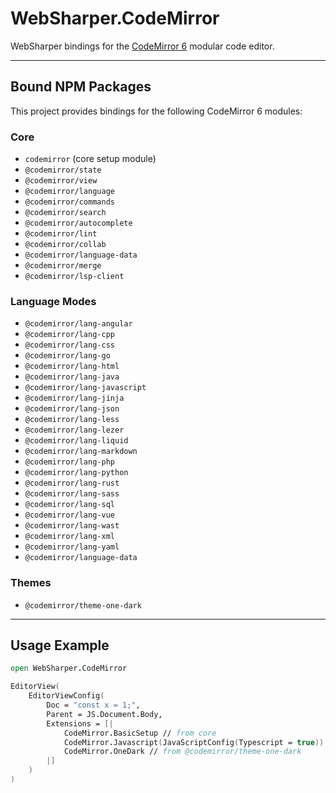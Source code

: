 # WebSharper.CodeMirror

WebSharper bindings for the [CodeMirror 6](https://codemirror.net/6/) modular code editor.

---

## Bound NPM Packages

This project provides bindings for the following CodeMirror 6 modules:

### Core
- `codemirror` (core setup module)
- `@codemirror/state`
- `@codemirror/view`
- `@codemirror/language`
- `@codemirror/commands`
- `@codemirror/search`
- `@codemirror/autocomplete`
- `@codemirror/lint`
- `@codemirror/collab`
- `@codemirror/language-data`
- `@codemirror/merge`
- `@codemirror/lsp-client`

### Language Modes
- `@codemirror/lang-angular`
- `@codemirror/lang-cpp`
- `@codemirror/lang-css`
- `@codemirror/lang-go`
- `@codemirror/lang-html`
- `@codemirror/lang-java`
- `@codemirror/lang-javascript`
- `@codemirror/lang-jinja`
- `@codemirror/lang-json`
- `@codemirror/lang-less`
- `@codemirror/lang-lezer`
- `@codemirror/lang-liquid`
- `@codemirror/lang-markdown`
- `@codemirror/lang-php`
- `@codemirror/lang-python`
- `@codemirror/lang-rust`
- `@codemirror/lang-sass`
- `@codemirror/lang-sql`
- `@codemirror/lang-vue`
- `@codemirror/lang-wast`
- `@codemirror/lang-xml`
- `@codemirror/lang-yaml`
- `@codemirror/language-data`

### Themes
- `@codemirror/theme-one-dark`

---

## Usage Example

```fsharp
open WebSharper.CodeMirror

EditorView(
    EditorViewConfig(
        Doc = "const x = 1;",
        Parent = JS.Document.Body,
        Extensions = [|
            CodeMirror.BasicSetup // from core
            CodeMirror.Javascript(JavaScriptConfig(Typescript = true)) // from @codemirror/lang-javascript
            CodeMirror.OneDark // from @codemirror/theme-one-dark
        |]
    )
)
```
